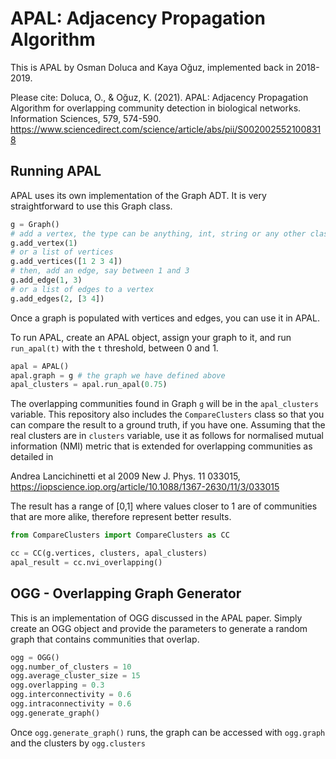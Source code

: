 # APAL: Adjacency Propagation Algorithm 

This is APAL by Osman Doluca and Kaya Oğuz, implemented back in 2018-2019. 

Please cite: 
Doluca, O., & Oğuz, K. (2021). APAL: Adjacency Propagation Algorithm for overlapping community detection in biological networks. Information Sciences, 579, 574-590.
https://www.sciencedirect.com/science/article/abs/pii/S0020025521008318
 
## Running APAL

APAL uses its own implementation of the Graph ADT. It is very straightforward to use this Graph class. 

```python
g = Graph()
# add a vertex, the type can be anything, int, string or any other class
g.add_vertex(1) 
# or a list of vertices
g.add_vertices([1 2 3 4])
# then, add an edge, say between 1 and 3
g.add_edge(1, 3)
# or a list of edges to a vertex
g.add_edges(2, [3 4])
```
Once a graph is populated with vertices and edges, you can use it in APAL. 

To run APAL, create an APAL object, assign your graph to it, and run `run_apal(t)` with the `t` threshold, between 0 and 1. 

```python
apal = APAL()
apal.graph = g # the graph we have defined above
apal_clusters = apal.run_apal(0.75)
```

The overlapping communities found in Graph `g` will be in the `apal_clusters` variable. This repository also includes the `CompareClusters` class so that you can compare the result to a ground truth, if you have one. Assuming that the real clusters are in `clusters` variable, use it as follows for normalised mutual information (NMI) metric that is extended for overlapping communities as detailed in 

Andrea Lancichinetti et al 2009 New J. Phys. 11 033015, https://iopscience.iop.org/article/10.1088/1367-2630/11/3/033015

The result has a range of [0,1] where values closer to 1 are of communities that are more alike, therefore represent better results.

```python
from CompareClusters import CompareClusters as CC

cc = CC(g.vertices, clusters, apal_clusters)
apal_result = cc.nvi_overlapping()
```

## OGG - Overlapping Graph Generator

This is an implementation of OGG discussed in the APAL paper. Simply create an OGG object and provide the parameters to generate a random graph that contains communities that overlap.

```python
ogg = OGG()
ogg.number_of_clusters = 10
ogg.average_cluster_size = 15
ogg.overlapping = 0.3
ogg.interconnectivity = 0.6
ogg.intraconnectivity = 0.6
ogg.generate_graph()
```
Once `ogg.generate_graph()` runs, the graph can be accessed with `ogg.graph` and the clusters by `ogg.clusters`
